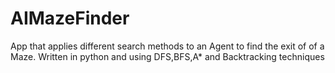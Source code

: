 # AIMazeFinder
App that applies different search methods to an Agent to find the exit of of a Maze. Written in python and using DFS,BFS,A* and Backtracking techniques 
